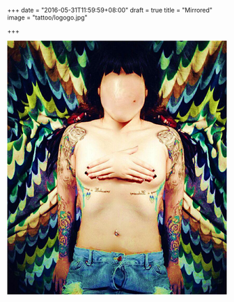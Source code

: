 +++
date = "2016-05-31T11:59:59+08:00"
draft = true
title = "Mirrored"
image = "tattoo/logogo.jpg"

+++

![Mirrored](/images/art/mirrored.jpg "Mirrored")